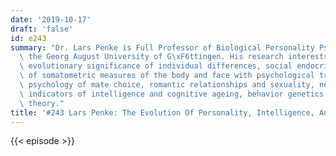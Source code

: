 ```yaml
---
date: '2019-10-17'
draft: 'false'
id: e243
summary: "Dr. Lars Penke is Full Professor of Biological Personality Psychology at\
  \ the Georg August University of G\xF6ttingen. His research interests include the\
  \ evolutionary significance of individual differences, social endocrinology, links\
  \ of somatometric measures of the body and face with psychological traits, the evolutionary\
  \ psychology of mate choice, romantic relationships and sexuality, neurostructural\
  \ indicators of intelligence and cognitive ageing, behavior genetics, and life history\
  \ theory."
title: '#243 Lars Penke: The Evolution Of Personality, Intelligence, And Mate Preferences'
---
```

{{< episode >}}
